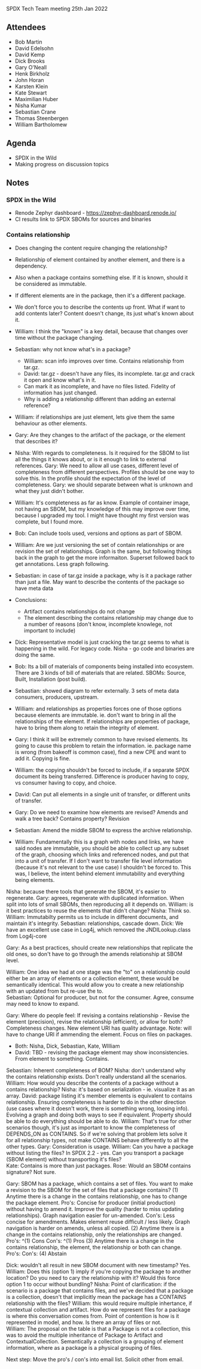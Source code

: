SPDX Tech Team meeting 25th Jan 2022

## Attendees

* Bob Martin
* David Edelsohn
* David Kemp
* Dick Brooks
* Gary O'Neall
* Henk Birkholz
* John Horan
* Karsten Klein
* Kate Stewart
* Maximilian Huber
* Nisha Kumar
* Sebastian Crane
* Thomas Steenbergen
* William Bartholomew

## Agenda
* SPDX in the Wild
* Making progress on discussion topics

## Notes
### SPDX in the Wild
  * Renode Zephyr dashboard   -  https://zephyr-dashboard.renode.io/
  * CI results link to SPDX SBOMs for sources and binaries
### Contains relationship
* Does changing the content require changing the relationship?
* Relationship of element contained by another element,  and there is a dependency.   
* Also when a package contains something else.   If it is known, should it be considered as immutable. 
* If different elements are in the package, then it's a different package. 
* We don't force you to describe the contents up front.   What if want to add contents later?   Content doesn't change, its just what's known about it.    
* William: I think the "known" is a key detail, because that changes over time without the package changing.
* Sebastian:  why not know what's in a package?   
   * William:  scan info improves over time.   Contains relationship from tar.gz.
   * David: tar.gz - doesn't have any files, its incomplete.   tar.gz and crack it open and know what's in it.   
   * Can mark it as incomplete,  and have no files listed.   Fidelity of information has just changed. 
   * Why is adding a relationship different than adding an external reference?   
* William:  if relationships are just element, lets give them the same behaviour as other elements. 
* Gary: Are they changes to the artifact of the package, or the element that describes it?
* Nisha: With regards to completeness.   Is it required for the SBOM to list all the things it knows about, or is it enough to link to external references.    Gary:   We need to allow all use cases,  different level of completeness from different perspectives.   Profiles should be one way to solve this.   In the profile should the expectation of the level of completeness.   Gary:  we should separate between what is unknown and what they just didn't bother. 
* William:  It's completeness as far as know.   Example of container image, not having an SBOM,  but my knowledge of this may improve over time, because I upgraded my tool.   I might have thought my first version was complete, but I found more.   
* Bob:  Can include tools used, versions and options as part of SBOM.   
* William:  Are we just versioning the set of contain relationships or are revision the set of relationships.  Graph is the same, but following things back in the graph to get the more informaiton.   Superset followed back to get annotations.   Less graph following. 
* Sebastian: in case of tar.gz inside a package,  why is it a package rather than just a file.   May want to describe the contents of the package so have meta data

* Conclusions:
  * Artifact contains relationships do not change
  * The element describing the contains relationship may change due to a number of reasons (don't know, incomplete knowlege, not important to include)

* Dick:  Representative model is just cracking the tar.gz seems to what is happening in the wild.   For legacy code.    Nisha - go code and binaries are doing the same. 
* Bob: Its a bill of materials of components being installed into ecosystem.   There are 3 kinds of bill of materials that are related.   SBOMs:  Source,  Built,  Installation (post build).
* Sebastian: showed diagram to refer externally.  3 sets of meta data consumers, producers, upstream.
* William: and relationships as properties forces one of those options because elements are immutable.  ie. don't want to bring in all the relationships of the element.   If relationships are properties of package, have to bring them along to retain the integrity of element. 
* Gary: I think it will be extremely common to have revised elements.   Its going to cause this problem to retain the information.  ie. package name is wrong (from bakeoff is common case),  find a new CPE and want to add it.   Copying is fine. 
* William:  the copying shouldn't be forced to include, if a separate SPDX document its being transferred.   Difference is producer having to copy, vs consumer having to copy, and choice. 
* David:  Can put all elements in a single unit of transfer, or different units of transfer. 
* Gary: Do we need to examine how elements are revised?   Amends and walk a tree back?   Contains property?   Revision 
* Sebastian:  Amend the middle SBOM to express the archive relationship.
* William: Fundamentally this is a graph with nodes and links, we have said nodes are immutable, you should be able to collect up any subset of the graph, choosing which links and referenced nodes, and put that into a unit of transfer. If I don't want to transfer file level information (because it's not relevant to the use case) I shouldn't be forced to. This was, I believe, the intent behind element immutability and everything being elements.

Nisha: because there tools that generate the SBOM, it's easier to regenerate.  Gary: agrees, regenerate with duplicated information.   When split into lots of small SBOMs, then reproducing all it depends on.  William:  is it best practices to reuse the elements that didn't change?   Nisha: Think so.    William:  Immutabilty permits us to include in different documents, and maintain it's integrity.    Sebastian:  relationships,  cascade down. 
Dick: We have an excellent use case in Log4j, which removed the JNDILookup.class from Log4j-core

Gary: As a best practices,  should create new relationships that replicate the old ones, so don't have to go through the amends relationship at SBOM level.    

William: One idea we had at one stage was the "to" on a relationship could either be an array of elements or a collection element, these would be semantically identical. This would allow you to create a new relationship with an updated from but re-use the to.  
Sebastian:  Optional for producer, but not for the consumer.   Agree, consume may need to know to expand.

Gary:  Where do people feel:  If revising a contains relationship - Revise the element (precision),   revise the relationship (efficient),  or allow for both?    Completeness changes.   New element URI has quality advantage. Note:  will have to change URI if ammending the element.    Focus on files on packages.
   * Both:  Nisha, Dick, Sebastian, Kate, WIlliam
   * David: TBD - revising the package element may show inconsistencies.  From element to something. Contains.

Sebastian:  Inherent completeness of BOM?   Nisha:  don't understand why the contains relationship exists.   Don't really understand all the scenarios.   William:  How would you describe the contents of a package without a contains relationship?   Nisha: it's based on serialization - ie. visualize it as an array.   David: package listing it's member elements is equivalent to contains relationship.   Ensuring completeness is harder to 
do in the other direction (use cases where it doesn't work,  there is something wrong, loosing info).   Evolving a graph and doing both ways to see if equivalent.    Property should be able to do everything should be able to do.
William: That's true for other scenarios though, it's just as important to know the completeness of DEPENDS_ON as CONTAINS. So if we're solving that problem lets solve it for all relationship types, not make CONTAINS behave differently to all the other types.
Gary: Consideration is usage.
William:  Can you have a package without listing the files?   In SPDX 2.2 - yes.   Can you transport a package (SBOM element) without transporting it's files?  
Kate:  Contains is more than just packages. 
Rose:  Would an SBOM contains signature?   Not sure.

Gary:  SBOM has a package,  which contains a set of files.    You want to make a revision to the SBOM for the set of files that a package contains?
    (1)  Anytime there is a change in the contains relationship, one has to change the package element.
          Pro's:  Concise for producer (initial production) without having to amend it.  Improve the quality (harder to miss updating relationships). Graph navigation easier for un-amended.
          Con's: Less concise for amendments. Makes element reuse difficult / less likely. Graph navigation is harder on amends, unless all copied.
    (2) Anytime there is a change in the contains relationship, only the relationships are changed.
          Pro's:  ^(1) Cons
          Con's: ^(1) Pros
    (3) Anytime there is a change in the contains relationship, the element, the relationship or both can change. 
          Pro's:
          Con's: 
    (4) Abstain
    
Dick:  wouldn't all result in new SBOM document with new timestamp?   Yes. 
William:  Does this (option 1) imply if you're copying the package to another location?  Do you need to cary the relationship with it?   Would this force option 1 to occur without bundling? 
Nisha: Point of clarification: if the scenario is a package that contains files, and we've decided that a package is a collection, doesn't that implicitly mean the package has a CONTAINS relationship with the files?   William: this would require multiple inhertance, if contextual collection and artifact.   How do we represent files for a package is where this conversation comes from.    Point of contention is how is it represented in model, and how.   Is there an array of files or not.   
William: The proposal on the table is that a Package is not a collection, this was to avoid the multiple inheritance of Package to Artifact and ContextualCollection. Semantically a collection is a grouping of element information, where as a package is a physical grouping of files.

Next step:  Move the pro's / con's into email list.   Solicit other from email. 
